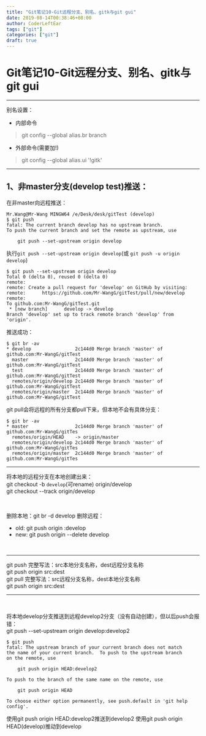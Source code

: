```yaml
---
title: "Git笔记10-Git远程分支、别名、gitk与git gui"
date: 2019-08-14T00:38:46+08:00
author: CoderLeftEar
tags: ["git"]
categories: ["git"]
draft: true
---
```


# Git笔记10-Git远程分支、别名、gitk与git gui
---

别名设置：  
- 内部命令  
> git config --global alias.br branch
- 外部命令(需要加!)  
> git config --global alias.ui '!gitk'

------------------------------

## 1、非master分支(develop test)推送：  

在非master向远程推送：  
``` 
Mr.Wang@Mr-Wang MINGW64 /e/Desk/desk/gitTest (develop)
$ git push   
fatal: The current branch develop has no upstream branch.
To push the current branch and set the remote as upstream, use

    git push --set-upstream origin develop

```

执行`git push --set-upstream origin develop`(或 `git push -u origin develop`)  
```
$ git push --set-upstream origin develop
Total 0 (delta 0), reused 0 (delta 0)
remote:
remote: Create a pull request for 'develop' on GitHub by visiting:
remote:      https://github.com/Mr-WangG/gitTest/pull/new/develop
remote:
To github.com:Mr-WangG/gitTest.git
 * [new branch]      develop -> develop
Branch 'develop' set up to track remote branch 'develop' from 'origin'.

```

推送成功：  
```
$ git br -av
* develop                2c144d0 Merge branch 'master' of github.com:Mr-WangG/gitTest
  master                 2c144d0 Merge branch 'master' of github.com:Mr-WangG/gitTest
  test                   2c144d0 Merge branch 'master' of github.com:Mr-WangG/gitTest
  remotes/origin/develop 2c144d0 Merge branch 'master' of github.com:Mr-WangG/gitTest
  remotes/origin/master  2c144d0 Merge branch 'master' of github.com:Mr-WangG/gitTest

```

git pull会将远程的所有分支都pull下来，但本地不会有具体分支：  
```
$ git br -av
* master                 2c144d0 Merge branch 'master' of github.com:Mr-WangG/gitTes
  remotes/origin/HEAD    -> origin/master
  remotes/origin/develop 2c144d0 Merge branch 'master' of github.com:Mr-WangG/gitTes
  remotes/origin/master  2c144d0 Merge branch 'master' of github.com:Mr-WangG/gitTes

```

-----------------

将本地的远程分支在本地创建出来：  
git checkout -b `develop`(可rename) origin/develop  
git checkout --track origin/develop  

<br>

删除本地：git br -d develop
删除远程：  
- old: git push origin :develop  
- new: git push origin --delete develop

<br>

---
git push 完整写法：src本地分支名称，dest远程分支名称  
git push origin src:dest  
git pull 完整写法：src远程分支名称，dest本地分支名称  
git push origin src:dest  

---


<br>

将本地develop分支推送到远程develop2分支（没有自动创建），但以后push会报错：  
git push --set-upstream origin develop:develop2
```
$ git push
fatal: The upstream branch of your current branch does not match
the name of your current branch.  To push to the upstream branch
on the remote, use

    git push origin HEAD:develop2

To push to the branch of the same name on the remote, use

    git push origin HEAD

To choose either option permanently, see push.default in 'git help config'.

```

使用git push origin HEAD:develop2推送到develop2
使用git push origin HEAD(develop)推动到develop











